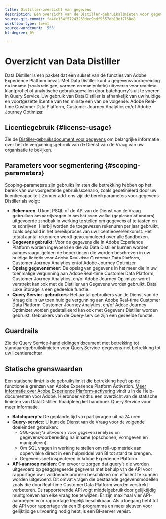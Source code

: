 ```yaml
---
title: Distiller-overzicht van gegevens
description: Een overzicht van de Distiller-gebruikslimieten voor gegevens van Query Service met betrekking tot uw licentierechten.
source-git-commit: fa4fc154f57243250dec9bdf9557db13ef7768e8
workflow-type: tm+mt
source-wordcount: '553'
ht-degree: 0%

---
```


# Overzicht van Data Distiller

Data Distiller is een pakket dat een subset van de functies van Adobe Experience Platform bevat. Met Data Distiller kunt u gegevensvoorbereiding na inname (zoals reinigen, vormen en manipulatie) uitvoeren voor realtime klantprofiel of analytische gebruiksgevallen door batchquery&#39;s uit te voeren in Query Service. Uw gebruik van Data Distiller is afhankelijk van uw huidige en voortgezette licentie van ten minste een van de volgende: Adobe Real-time Customer Data Platform, Customer Journey Analytics en/of Adobe Journey Optimizer.

## Licentiegebruik {#license-usage}

Zie de [Distiller-gebruiksdocument voor gegevens](./license-usage.md) om belangrijke informatie over het de vergunningsgebruik van de Dienst van de Vraag van uw organisatie te bekijken.

## Parameters voor segmentering {#scoping-parameters}

Scoping-parameters zijn gebruikslimieten die betrekking hebben op het bereik van uw voorgestelde gebruiksscenario, zoals gedefinieerd door uw licentiecapaciteit. Zonder add-ons zijn de bereikparameters voor gegevens-Distiller als volgt:

* **Rekenuren**: U kunt PSQL of de API van de Dienst van de Vraag gebruiken om partijvragen in om het even welke (geplande of anders) uitgevoerde zandbak in werking te stellen om gegevens af te tasten en te schrijven. Hierbij worden de toegewezen rekenuren per jaar gebruikt, zoals bepaald in het bereikproces van uw licentieovereenkomst. Het totaal aantal rekenuren wordt geaccumuleerd over alle Sandboxen.
* **Gegevens gebruikt**: Voor de gegevens die in Adobe Experience Platform worden ingevoerd en die via Data Distiller kunnen worden aangevraagd, gelden de beperkingen die worden beschreven in uw huidige licentie voor Adobe Real-time Customer Data Platform, Customer Journey Analytics en/of Adobe Journey Optimizer.
* **Opslag gegevensmeer**: De opslag van gegevens in het meer die in uw toenmalige vergunning aan Adobe Real-time Customer Data Platform, Customer Journey Analytics, en/of Adobe Journey Optimizer wordt verstrekt kan ook met de Distiller van Gegevens worden gebruikt. Data Lake Storage is een gedeelde functie.
* **Query Service-gebruikers**: Het aantal gebruikers van de Dienst van de Vraag die in uw toen huidige vergunning aan Adobe Real-time Customer Data Platform, Customer Journey Analytics, en/of Adobe Journey Optimizer worden gedetailleerd kan ook met Gegevens Distiller worden gebruikt. Gebruikers van de Query-service zijn een gedeelde functie.

## Guardrails

Zie de [Query Service-handleidingen](../guardrails.md) document met betrekking tot standaardgebruikslimieten voor Query Service-gegevens met betrekking tot uw licentierechten.

## Statische grenswaarden

Een statische limiet is de gebruikslimiet die betrekking heeft op de functionele grenzen van Adobe Experience Platform Activation. [Meer informatie over Adobe Experience Platform-activering](https://helpx.adobe.com/ca/legal/product-descriptions/adobe-experience-platform0.html) vindt u in de Help-documenten voor Adobe. Hieronder vindt u een overzicht van de statische limieten van Data Distiller. Raadpleeg het handboek Query Service voor meer informatie.

* **Batchquery&#39;s**: De geplande tijd van partijvragen uit na 24 uren.
* **Query-service**: U kunt de Dienst van de Vraag voor de volgende doeleinden gebruiken:
   * SQL-query&#39;s uitvoeren voor gegevensanalyse en gegevensvoorbereiding na inname (opschonen, vormgeven en manipuleren).
   * Om SQL vragen in werking te stellen om roll-up metriek aan oppervlakte direct in een hulpmiddel van BI tot stand te brengen.
   * Gegevens snel inspecteren in Adobe Experience Platform.
* **API-aanroep melden**: Om ervoor te zorgen dat query&#39;s die worden uitgevoerd op geaggregeerde gegevens met behulp van de API voor rapportage over voldoende bronnen beschikken om efficiënt te kunnen worden uitgevoerd. Dit omvat vragen die bestaande gegevensmodellen zoals die door Real-time Customer Data Platform worden verstrekt verbeteren. De rapporterende API volgt middelgebruik door gelijktijdig muntgroeven aan elke vraag toe te wijzen. Er zijn maximaal vier API-aanroepen voor rapportage tegelijk beschikbaar. Als u toegang hebt tot de API voor rapportage via een BI-programma en meer sleuven voor gelijktijdige uitvoering nodig hebt, is een BI-server vereist.


